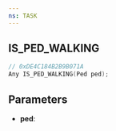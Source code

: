```yaml
---
ns: TASK
---
```

## IS_PED_WALKING

```c
// 0xDE4C184B2B9B071A
Any IS_PED_WALKING(Ped ped);
```

## Parameters
* **ped**:
